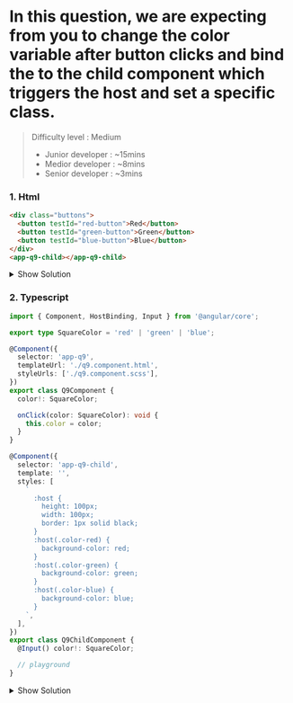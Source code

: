 
# In this question, we are expecting from you to change the color variable after button clicks and bind the to the child component which triggers the host and set a specific class.

>Difficulty level : Medium 
> - Junior developer : ~15mins 
> - Medior developer : ~8mins 
> - Senior developer : ~3mins

### 1. Html

```html
<div class="buttons">
  <button testId="red-button">Red</button>
  <button testId="green-button">Green</button>
  <button testId="blue-button">Blue</button>
</div>
<app-q9-child></app-q9-child>
```

<details>
<summary>Show Solution</summary>
<p>

```html
<div class="buttons">
  <button testId="red-button" (click)="onClick('red')">Red</button>
  <button testId="green-button" (click)="onClick('green')">Green</button>
  <button testId="blue-button" (click)="onClick('blue')">Blue</button>
</div>
<app-q9-child [color]="color"></app-q9-child>

```

</p>
</details>


### 2. Typescript

```typescript
import { Component, HostBinding, Input } from '@angular/core';

export type SquareColor = 'red' | 'green' | 'blue';

@Component({
  selector: 'app-q9',
  templateUrl: './q9.component.html',
  styleUrls: ['./q9.component.scss'],
})
export class Q9Component {
  color!: SquareColor;

  onClick(color: SquareColor): void {
    this.color = color;
  }
}

@Component({
  selector: 'app-q9-child',
  template: '',
  styles: [
    `
      :host {
        height: 100px;
        width: 100px;
        border: 1px solid black;
      }
      :host(.color-red) {
        background-color: red;
      }
      :host(.color-green) {
        background-color: green;
      }
      :host(.color-blue) {
        background-color: blue;
      }
    `,
  ],
})
export class Q9ChildComponent {
  @Input() color!: SquareColor;

  // playground
}
```

<details>
<summary>Show Solution</summary>
<p>

```typescript
import { Component, HostBinding, Input } from '@angular/core';

export type SquareColor = 'red' | 'green' | 'blue';

@Component({
  selector: 'app-q9',
  templateUrl: './q9.component.html',
  styleUrls: ['./q9.component.scss'],
})
export class Q9Component {
  color!: SquareColor;

  onClick(color: SquareColor): void {
    this.color = color;
  }
}

@Component({
  selector: 'app-q9-child',
  template: '',
  styles: [
    `
      :host {
        height: 100px;
        width: 100px;
        border: 1px solid black;
      }
      :host(.color-red) {
        background-color: red;
      }
      :host(.color-green) {
        background-color: green;
      }
      :host(.color-blue) {
        background-color: blue;
      }
    `,
  ],
})
export class Q9ChildComponent {
  @Input() color!: SquareColor;

  @HostBinding('class')
  get classes(): string {
    return `${'color-' + this.color}`;
  }
}
```

</p>
</details>
 